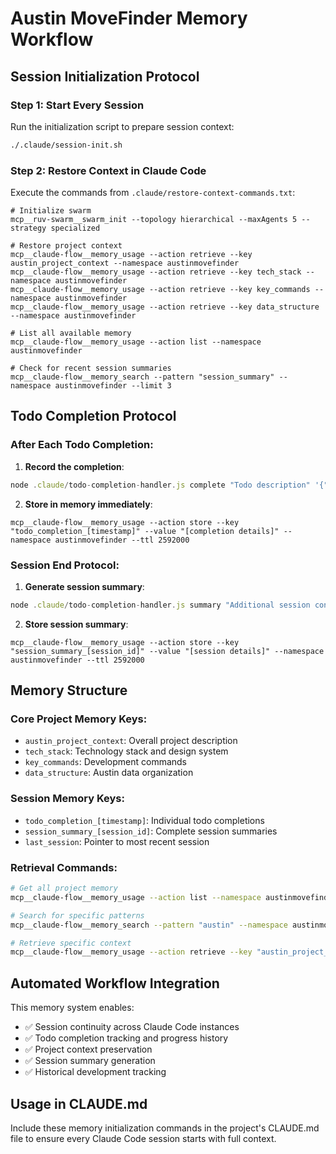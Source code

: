 # Austin MoveFinder Memory Workflow

## Session Initialization Protocol

### Step 1: Start Every Session
Run the initialization script to prepare session context:
```bash
./.claude/session-init.sh
```

### Step 2: Restore Context in Claude Code
Execute the commands from `.claude/restore-context-commands.txt`:

```
# Initialize swarm
mcp__ruv-swarm__swarm_init --topology hierarchical --maxAgents 5 --strategy specialized

# Restore project context
mcp__claude-flow__memory_usage --action retrieve --key austin_project_context --namespace austinmovefinder
mcp__claude-flow__memory_usage --action retrieve --key tech_stack --namespace austinmovefinder
mcp__claude-flow__memory_usage --action retrieve --key key_commands --namespace austinmovefinder
mcp__claude-flow__memory_usage --action retrieve --key data_structure --namespace austinmovefinder

# List all available memory
mcp__claude-flow__memory_usage --action list --namespace austinmovefinder

# Check for recent session summaries
mcp__claude-flow__memory_search --pattern "session_summary" --namespace austinmovefinder --limit 3
```

## Todo Completion Protocol

### After Each Todo Completion:
1. **Record the completion**:
```javascript
node .claude/todo-completion-handler.js complete "Todo description" '{"context":"additional info"}'
```

2. **Store in memory immediately**:
```
mcp__claude-flow__memory_usage --action store --key "todo_completion_[timestamp]" --value "[completion details]" --namespace austinmovefinder --ttl 2592000
```

### Session End Protocol:
1. **Generate session summary**:
```javascript
node .claude/todo-completion-handler.js summary "Additional session context"
```

2. **Store session summary**:
```
mcp__claude-flow__memory_usage --action store --key "session_summary_[session_id]" --value "[session details]" --namespace austinmovefinder --ttl 2592000
```

## Memory Structure

### Core Project Memory Keys:
- `austin_project_context`: Overall project description
- `tech_stack`: Technology stack and design system
- `key_commands`: Development commands
- `data_structure`: Austin data organization

### Session Memory Keys:
- `todo_completion_[timestamp]`: Individual todo completions
- `session_summary_[session_id]`: Complete session summaries
- `last_session`: Pointer to most recent session

### Retrieval Commands:
```bash
# Get all project memory
mcp__claude-flow__memory_usage --action list --namespace austinmovefinder

# Search for specific patterns
mcp__claude-flow__memory_search --pattern "austin" --namespace austinmovefinder --limit 10

# Retrieve specific context
mcp__claude-flow__memory_usage --action retrieve --key "austin_project_context" --namespace austinmovefinder
```

## Automated Workflow Integration

This memory system enables:
- ✅ Session continuity across Claude Code instances
- ✅ Todo completion tracking and progress history
- ✅ Project context preservation
- ✅ Session summary generation
- ✅ Historical development tracking

## Usage in CLAUDE.md

Include these memory initialization commands in the project's CLAUDE.md file to ensure every Claude Code session starts with full context.